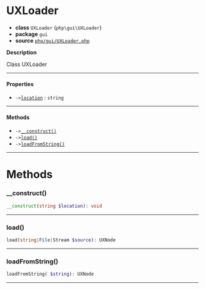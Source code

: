 # UXLoader

- **class** `UXLoader` (`php\gui\UXLoader`)
- **package** `gui`
- **source** [`php/gui/UXLoader.php`](./src/main/resources/JPHP-INF/sdk/php/gui/UXLoader.php)

**Description**

Class UXLoader

---

#### Properties

- `->`[`location`](#prop-location) : `string`

---

#### Methods

- `->`[`__construct()`](#method-__construct)
- `->`[`load()`](#method-load)
- `->`[`loadFromString()`](#method-loadfromstring)

---
# Methods

<a name="method-__construct"></a>

### __construct()
```php
__construct(string $location): void
```

---

<a name="method-load"></a>

### load()
```php
load(string|File|Stream $source): UXNode
```

---

<a name="method-loadfromstring"></a>

### loadFromString()
```php
loadFromString( $string): UXNode
```

---
